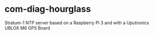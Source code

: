 # com-diag-hourglass
Stratum-1 NTP server based on a Raspberry Pi 3 and with a Uputronics UBLOX M8 GPS Board
